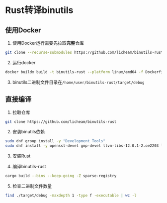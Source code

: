 # Rust转译binutils

## 使用Docker

1. 使用Docker运行需要先拉取**完整**仓库
```bash
git clone --recurse-submodules https://github.com/licheam/binutils-rust
```

2. 运行docker
```bash
docker buildx build -t binutils-rust --platform linux/amd64 -f Dockerfile ./
```

3. binutils二进制文件目录在`/home/user/binutils-rust/target/debug`

## 直接编译

1. 拉取仓库
```bash
git clone https://github.com/licheam/binutils-rust
```

2. 安装binutils依赖
``` bash
sudo dnf group install -y "Development Tools"
sudo dnf install -y openssl-devel gmp-devel llvm-libs-12.0.1-2.oe2203 llvm-devel-12.0.1-2.oe2203 clang-devel cmake
```

3. 安装Rust

4. 编译binutils-rust
```bash
cargo build --bins --keep-going -Z sparse-registry
```

5. 检查二进制文件数量
```bash
find ./target/debug -maxdepth 1 -type f -executable | wc -l
```
